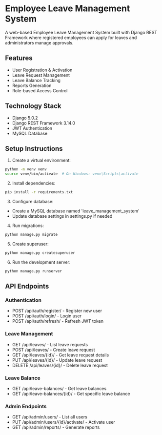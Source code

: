 # Employee Leave Management System

A web-based Employee Leave Management System built with Django REST Framework where registered employees can apply for leaves and administrators manage approvals.

## Features

- User Registration & Activation
- Leave Request Management
- Leave Balance Tracking
- Reports Generation
- Role-based Access Control

## Technology Stack

- Django 5.0.2
- Django REST Framework 3.14.0
- JWT Authentication
- MySQL Database

## Setup Instructions

1. Create a virtual environment:
```bash
python -m venv venv
source venv/bin/activate  # On Windows: venv\Scripts\activate
```

2. Install dependencies:
```bash
pip install -r requirements.txt
```

3. Configure database:
- Create a MySQL database named 'leave_management_system'
- Update database settings in settings.py if needed

4. Run migrations:
```bash
python manage.py migrate
```

5. Create superuser:
```bash
python manage.py createsuperuser
```

6. Run the development server:
```bash
python manage.py runserver
```

## API Endpoints

### Authentication
- POST /api/auth/register/ - Register new user
- POST /api/auth/login/ - Login user
- POST /api/auth/refresh/ - Refresh JWT token

### Leave Management
- GET /api/leaves/ - List leave requests
- POST /api/leaves/ - Create leave request
- GET /api/leaves/{id}/ - Get leave request details
- PUT /api/leaves/{id}/ - Update leave request
- DELETE /api/leaves/{id}/ - Delete leave request

### Leave Balance
- GET /api/leave-balances/ - Get leave balances
- GET /api/leave-balances/{id}/ - Get specific leave balance

### Admin Endpoints
- GET /api/admin/users/ - List all users
- PUT /api/admin/users/{id}/activate/ - Activate user
- GET /api/admin/reports/ - Generate reports 